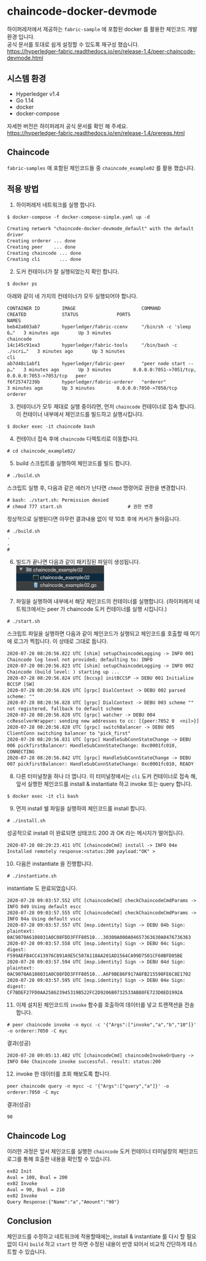 # chaincode-docker-devmode
하이퍼레저에서 제공하는 `fabric-sample` 에 포함된 docker 를 활용한 체인코드 개발 환경 입니다.   
공식 문서를 토대로 쉽게 설정할 수 있도록 재구성 했습니다.   
https://hyperledger-fabric.readthedocs.io/en/release-1.4/peer-chaincode-devmode.html

## 시스템 환경
* Hyperledger v1.4
* Go 1.14
* docker
* docker-compose 

자세한 버전은 하이퍼레저 공식 문서를 확인 해 주세요.   
https://hyperledger-fabric.readthedocs.io/en/release-1.4/prereqs.html

## Chaincode
`fabric-samples` 에 포함된 체인코드들 중 `chaincode_example02` 를 활용 했습니다. 

## 적용 방법
1. 하이퍼레저 네트워크를 실행 합니다.
```shell script
$ docker-compose -f docker-compose-simple.yaml up -d
```
```shell script
Creating network "chaincode-docker-devmode_default" with the default driver
Creating orderer ... done
Creating peer    ... done
Creating chaincode ... done
Creating cli       ... done
```
2. 도커 컨테이너가 잘 실행되었는지 확인 합니다.
```shell script
$ docker ps
```
아래와 같이 네 가지의 컨테이너가 모두 실행되어야 합니다.
```shell script
CONTAINER ID        IMAGE                        COMMAND                  CREATED             STATUS              PORTS                                            NAMES
beb42a603ab7        hyperledger/fabric-ccenv     "/bin/sh -c 'sleep 6…"   3 minutes ago       Up 3 minutes                                                         chaincode
14c145c91ea3        hyperledger/fabric-tools     "/bin/bash -c ./scri…"   3 minutes ago       Up 3 minutes                                                         cli
ab7d48c1abf1        hyperledger/fabric-peer      "peer node start --p…"   3 minutes ago       Up 3 minutes        0.0.0.0:7051->7051/tcp, 0.0.0.0:7053->7053/tcp   peer
f6f25747239b        hyperledger/fabric-orderer   "orderer"                3 minutes ago       Up 3 minutes        0.0.0.0:7050->7050/tcp                           orderer
```
3. 컨테이너가 모두 제대로 실행 중이라면, 먼저 `chaincode` 컨테이너로 접속 합니다. 이 컨테이너 내부에서 체인코드를 빌드하고 실행시킵니다.
```shell script
$ docker exec -it chaincode bash
```
4. 컨테이너 접속 후에 `chaincode` 디렉토리로 이동합니다.
```
# cd chaincode_example02/
```
5. build 스크립트를 실행하여 체인코드를 빌드 합니다. 
```
# ./build.sh
```
스크립트 실행 후, 다음과 같은 에러가 난다면 `chmod` 명령어로 권한을 변경합니다.
```
# bash: ./start.sh: Permission denied
# chmod 777 start.sh                        # 권한 변경
```
정상적으로 실행된다면 아무런 결과내용 없이 약 10초 후에 커서가 돌아옵니다.
```
# ./build.sh
.
.
#
```
6. 빌드가 끝나면 다음과 같이 패키징된 파일이 생성됩니다.   
![image_1](./doc/image_1.png)   

7. 파일을 실행하여 내부에서 해당 체인코드의 컨테이너를 실행합니다. (하이퍼레저 네트워크에서는 peer 가 chaincode 도커 컨테이너를 실행 시킵니다.)
```
# ./start.sh
```
스크립트 파일을 실행하면 다음과 같이 체인코드가 실행되고 체인코드를 호출할 때 여기에 로그가 찍힙니다. 이 상태로 그대로 둡니다.
```shell script
2020-07-28 08:20:56.822 UTC [shim] setupChaincodeLogging -> INFO 001 Chaincode log level not provided; defaulting to: INFO
2020-07-28 08:20:56.823 UTC [shim] setupChaincodeLogging -> INFO 002 Chaincode (build level: ) starting up ...
2020-07-28 08:20:56.824 UTC [bccsp] initBCCSP -> DEBU 001 Initialize BCCSP [SW]
2020-07-28 08:20:56.826 UTC [grpc] DialContext -> DEBU 002 parsed scheme: ""
2020-07-28 08:20:56.828 UTC [grpc] DialContext -> DEBU 003 scheme "" not registered, fallback to default scheme
2020-07-28 08:20:56.828 UTC [grpc] watcher -> DEBU 004 ccResolverWrapper: sending new addresses to cc: [{peer:7052 0  <nil>}]
2020-07-28 08:20:56.828 UTC [grpc] switchBalancer -> DEBU 005 ClientConn switching balancer to "pick_first"
2020-07-28 08:20:56.831 UTC [grpc] HandleSubConnStateChange -> DEBU 006 pickfirstBalancer: HandleSubConnStateChange: 0xc0001fc010, CONNECTING
2020-07-28 08:20:56.842 UTC [grpc] HandleSubConnStateChange -> DEBU 007 pickfirstBalancer: HandleSubConnStateChange: 0xc0001fc010, READY
```
8. 다른 터미널창을 하나 더 엽니다. 이 터미널창에서는 `cli` 도커 컨테이너로 접속 해, 앞서 실행한 체인코드를 install & instantiate 하고 invoke 또는 query 합니다.
```shell script
$ docker exec -it cli bash
```
9. 먼저 install 쉘 파일을 실행하여 체인코드를 install 합니다.
```
# ./install.sh
```
성공적으로 install 이 완료되면 상태코드 200 과 OK 라는 메시지가 떨어집니다.
```shell script
2020-07-28 08:29:23.411 UTC [chaincodeCmd] install -> INFO 04e Installed remotely response:<status:200 payload:"OK" >
```
10. 다음은 instantiate 을 진행합니다.
```
# ./instantiate.sh
```
instantiate 도 완료되었습니다.
```shell script
2020-07-28 09:03:57.552 UTC [chaincodeCmd] checkChaincodeCmdParams -> INFO 049 Using default escc
2020-07-28 09:03:57.555 UTC [chaincodeCmd] checkChaincodeCmdParams -> INFO 04a Using default vscc
2020-07-28 09:03:57.557 UTC [msp.identity] Sign -> DEBU 04b Sign: plaintext: 0AC9070A6108031A0C08FDD3FFF80510...30300A000A04657363630A0476736363 
2020-07-28 09:03:57.558 UTC [msp.identity] Sign -> DEBU 04c Sign: digest: F599AEFB4CC413976C891A9E5C507A118AA201AD1564CA99D7501CF60BFD05BE 
2020-07-28 09:03:57.594 UTC [msp.identity] Sign -> DEBU 04d Sign: plaintext: 0AC9070A6108031A0C08FDD3FFF80510...A6F9BE86F917A8FB215590FE6C8E1702 
2020-07-28 09:03:57.595 UTC [msp.identity] Sign -> DEBU 04e Sign: digest: CF7BDEF27FD0AA258623945319B522FC2D9206B0732533AB88FE723D0ED1992A
```
11. 이제 설치된 체인코드의 `invoke` 함수를 호출하여 데이터를 넣고 트랜잭션을 전송 합니다.
```
# peer chaincode invoke -n mycc -c '{"Args":["invoke","a","b","10"]}' -o orderer:7050 -C myc
```
결과(성공)
```shell script
2020-07-28 09:05:13.482 UTC [chaincodeCmd] chaincodeInvokeOrQuery -> INFO 04e Chaincode invoke successful. result: status:200
```
12. invoke 한 데이터를 조회 해보도록 합니다.
```shell script
peer chaincode query -n mycc -c '{"Args":["query","a"]}' -o orderer:7050 -C myc
```
결과(성공)
```shell script
90
```
## Chaincode Log
이러한 과정은 앞서 체인코드를 실행한 `chaincode` 도커 컨테이너 터미널창의 체인코드 로그를 통해 호출한 내용을 확인할 수 있습니다.
```shell script
ex02 Init
Aval = 100, Bval = 200
ex02 Invoke
Aval = 90, Bval = 210
ex02 Invoke
Query Response:{"Name":"a","Amount":"90"}
```
## Conclusion
체인코드를 수정하고 네트워크에 적용할때에는, install & instantiate 를 다시 할 필요없이 다시 `build` 하고 `start` 만 하면 수정된 내용이 반영 되어서 비교적 간단하게 테스트할 수 있습니다.
